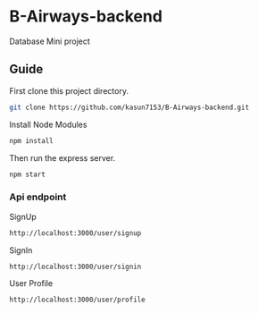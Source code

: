 # B-Airways-backend
Database Mini project 

## Guide

First clone this project directory.

```bash
git clone https://github.com/kasun7153/B-Airways-backend.git
```

Install Node Modules

```bash
npm install
```

 Then run the express server.

```bash
npm start
```

### Api endpoint

SignUp 

```bash
http://localhost:3000/user/signup
```

SignIn 

```bash
http://localhost:3000/user/signin
```

User Profile 

```bash
http://localhost:3000/user/profile
```


